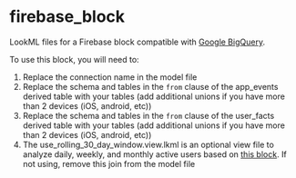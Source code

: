 # firebase_block

LookML files for a Firebase block compatible with [Google BigQuery](https://cloud.google.com/solutions/mobile/mobile-firebase-analytics-big-query).

To use this block, you will need to:
1. Replace the connection name in the model file
2. Replace the schema and tables in the `from` clause of the app_events derived table with your tables (add additional unions if you have more than 2 devices (iOS, android, etc))
3. Replace the schema and tables in the `from` clause of the user_facts derived table with your tables (add additional unions if you have more than 2 devices (iOS, android, etc))
4. The use_rolling_30_day_window.view.lkml is an optional view file to analyze daily, weekly, and monthly active users based on [this block](https://discourse.looker.com/t/analytic-block-daily-weekly-monthly-active-users/1499). If not using, remove this join from the model file

